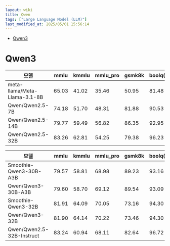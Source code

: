 ```yaml
---
layout: wiki 
title: Qwen
tags: ["Large Language Model (LLM)"]
last_modified_at: 2025/05/01 15:56:14
---
```


- [Qwen3](#qwen3)

# Qwen3

| 모델 | mmlu | kmmlu | mmlu_pro | gsmk8k | boolq(kobest) | copa(kobest) | wic(kobest) | hellaswag(kobest) | sentineg(kobest) |
| --- | ---- | ---- | -------- | ------ | ----- | ---- | --- | --------- | -------- |
| meta-llama/Meta-Llama-3.1-8B | 65.03 | 41.02 | 35.46 | 50.95 | 81.48 | 71.70 | 55.63 | 45.20 | 94.96 |
| Qwen/Qwen2.5-7B | 74.18 | 51.70 | 48.31 | 81.88 | 90.53 | 72.80 | 68.89 | 48.80 | 92.19 |
| Qwen/Qwen2.5-14B | 79.77 | 59.49 | 56.82 | 86.35 | 92.95 | 79.50 | 81.75 | 50.00 | 97.98 |
| Qwen/Qwen2.5-32B | 83.26 | 62.81 | 54.25 | 79.38 | 96.23 | 81.40 | 88.02 | 53.00 | 97.48 |

| 모델 | mmlu | kmmlu | mmlu_pro | gsmk8k | boolq(kobest) | copa(kobest) | wic(kobest) | hellaswag(kobest) | sentineg(kobest) |
| --- | ---- | ---- | -------- | ------ | ----- | ---- | --- | --------- | -------- |
| Smoothie-Qwen3-30B-A3B | 79.57 | 58.81 | 68.98 | 89.23 | 93.16 | 72.20 | 76.90 | 50.00 | 96.98 |
| Qwen/Qwen3-30B-A3B | 79.60 | 58.70 | 69.12 | 89.54 | 93.09 | 73.60 | 76.90 | 48.40 | 97.23 |
| Smoothie-Qwen3-32B | 81.91 | 64.09 | 70.05 | 73.16 | 94.30 | 79.50 | 82.78 | 51.20 | 97.48 |
| Qwen/Qwen3-32B | 81.90 | 64.14 | 70.22 | 73.46 | 94.30 | 80.80 | 82.54 | 51.00 | 97.98 |
| Qwen/Qwen2.5-32B-Instruct | 83.24 | 60.94 | 68.11 | 82.64 | 96.72 | 82.80 | 87.14 | 50.00 | 96.98 |